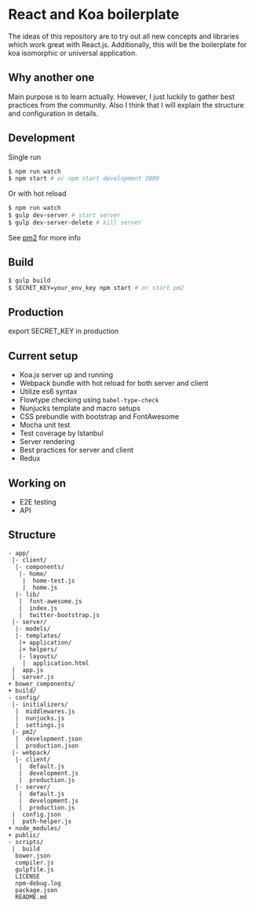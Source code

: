 # React and Koa boilerplate

The ideas of this repository are to try out all new concepts and libraries which work great with React.js.
Additionally, this will be the boilerplate for koa isomorphic or universal application.

## Why another one

Main purpose is to learn actually. However, I just luckily to gather best practices from the community.
Also I think that I will explain the structure and configuration in details.

## Development

Single run

```bash
$ npm run watch
$ npm start # or npm start development 3000
```

Or with hot reload

```bash
$ npm run watch
$ gulp dev-server # start server
$ gulp dev-server-delete # kill server
```

See [pm2](https://github.com/Unitech/pm2) for more info

## Build

```bash
$ gulp build
$ SECRET_KEY=your_env_key npm start # or start pm2
```

## Production

export SECRET_KEY in production

## Current setup
- Koa.js server up and running
- Webpack bundle with hot reload for both server and client
- Utilize es6 syntax
- Flowtype checking using `babel-type-check`
- Nunjucks template and macro setups
- CSS prebundle with bootstrap and FontAwesome
- Mocha unit test
- Test coverage by Istanbul
- Server rendering
- Best practices for server and client
- Redux

## Working on
- E2E testing
- API

## Structure

```
- app/
 |- client/
  |- components/
   |- home/
    |  home-test.js
    |  home.js
  |- lib/
   |  font-awesome.js
   |  index.js
   |  twitter-bootstrap.js
 |- server/
  |- models/
  |- templates/
   |+ application/
   |+ helpers/
   |- layouts/
    |  application.html
 |  app.js
 |  server.js
+ bower_components/
+ build/
- config/
 |- initializers/
  |  middlewares.js
  |  nunjucks.js
  |  settings.js
 |- pm2/
  |  development.json
  |  production.json
 |- webpack/
  |- client/
   |  default.js
   |  development.js
   |  production.js
  |- server/
   |  default.js
   |  development.js
   |  production.js
 |  config.json
 |  path-helper.js
+ node_modules/
+ public/
- scripts/
 |  build
  bower.json
  compiler.js
  gulpfile.js
  LICENSE
  npm-debug.log
  package.json
  README.md
```
